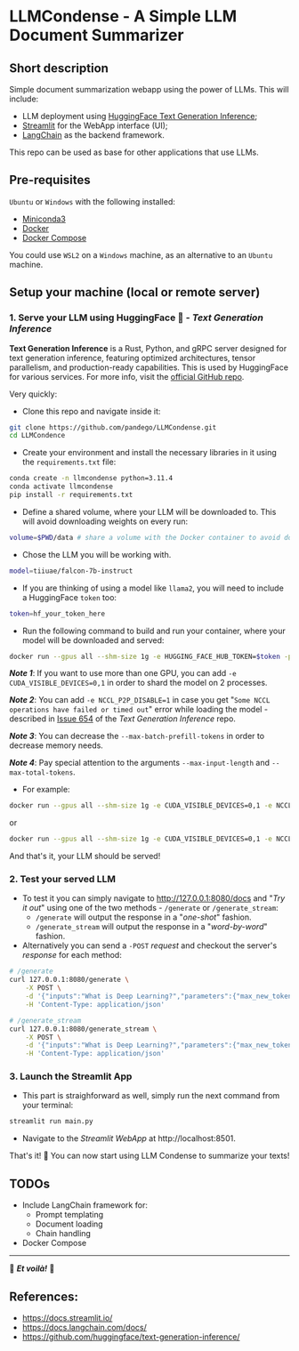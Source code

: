 # LLMCondense - A Simple LLM Document Summarizer
## Short description

Simple document summarization webapp using the power of LLMs. This will include:
- LLM deployment using [HuggingFace Text Generation Inference](https://github.com/huggingface/text-generation-inference);
- [Streamlit](https://streamlit.io/) for the WebApp interface (UI);
- [LangChain](https://python.langchain.com/docs/get_started/introduction.html) as the backend framework.

This repo can be used as base for other applications that use LLMs.

## Pre-requisites

`Ubuntu` or `Windows` with the following installed:
- [Miniconda3](https://docs.conda.io/en/latest/miniconda.html) 
- [Docker](https://docs.docker.com/engine/install/ubuntu/)
- [Docker Compose](https://docs.docker.com/compose/install/linux/)

You could use `WSL2` on a `Windows` machine, as an alternative to an `Ubuntu` machine.

## Setup your machine (local or remote server)
### 1. Serve your LLM using HuggingFace 🤗 - *Text Generation Inference*
**Text Generation Inference** is a Rust, Python, and gRPC server designed for text generation inference, featuring optimized architectures, tensor parallelism, and production-ready capabilities. This is used by HuggingFace for various services. For more info, visit the [official GitHub repo](https://github.com/huggingface/text-generation-inference).

Very quickly:
- Clone this repo and navigate inside it:
```bash
git clone https://github.com/pandego/LLMCondense.git
cd LLMCondence
```

- Create your environment and install the necessary libraries in it using the `requirements.txt` file:
```bash
conda create -n llmcondense python=3.11.4
conda activate llmcondense
pip install -r requirements.txt
```

- Define a shared volume, where your LLM will be downloaded to. This will avoid downloading weights on every run:
```bash
volume=$PWD/data # share a volume with the Docker container to avoid downloading weights every run
```

- Chose the LLM you will be working with. 
```bash
model=tiiuae/falcon-7b-instruct
```
- If you are thinking of using a model like `llama2`, you will need to include a HuggingFace `token` too:
```bash
token=hf_your_token_here
```

- Run the following command to build and run your container, where your model will be downloaded and served:
```bash
docker run --gpus all --shm-size 1g -e HUGGING_FACE_HUB_TOKEN=$token -p 8080:80 -v $volume:/data ghcr.io/huggingface/text-generation-inference:1.0.3 --model-id $model
```

***Note 1***: If you want to use more than one GPU, you can add `-e CUDA_VISIBLE_DEVICES=0,1` in order to shard the model on 2 processes.

***Note 2***: You can add `-e NCCL_P2P_DISABLE=1` in case you get "`Some NCCL operations have failed or timed out`" error while loading the model - described in [Issue 654](https://github.com/huggingface/text-generation-inference/issues/654) of the *Text Generation Inference* repo.

***Note 3***: You can decrease the `--max-batch-prefill-tokens` in order to decrease memory needs.

***Note 4***: Pay special attention to the arguments `--max-input-length` and `--max-total-tokens`.

- For example:
```bash
docker run --gpus all --shm-size 1g -e CUDA_VISIBLE_DEVICES=0,1 -e NCCL_P2P_DISABLE=1 -e HUGGING_FACE_HUB_TOKEN=$token -p 8080:80 -v $volume:/data ghcr.io/huggingface/text-generation-inference:1.0.3 --model-id $model --max-batch-prefill-tokens 2048
```
or
```bash
docker run --gpus all --shm-size 1g -e CUDA_VISIBLE_DEVICES=0,1 -e NCCL_P2P_DISABLE=1 -e HUGGING_FACE_HUB_TOKEN=$token -p 8080:80 -v $volume:/data ghcr.io/huggingface/text-generation-inference:1.0.3 --model-id $model --max-input-length 2048 --max-total-tokens 4096
```

And that's it, your LLM should be served!

### 2. Test your served LLM 
- To test it you can simply navigate to http://127.0.0.1:8080/docs and "*Try it out*" using one of the two methods - `/generate` or `/generate_stream`:
    - `/generate` will output the response in a "*one-shot*" fashion.
    - `/generate_stream` will output the response in a "*word-by-word*" fashion.
- Alternatively you can send a `-POST` *request* and checkout the server's *response* for each method:
```bash
# /generate 
curl 127.0.0.1:8080/generate \
    -X POST \
    -d '{"inputs":"What is Deep Learning?","parameters":{"max_new_tokens":20}}' \
    -H 'Content-Type: application/json'

# /generate_stream
curl 127.0.0.1:8080/generate_stream \
    -X POST \
    -d '{"inputs":"What is Deep Learning?","parameters":{"max_new_tokens":20}}' \
    -H 'Content-Type: application/json'
```

### 3. Launch the Streamlit App
- This part is straighforward as well, simply run the next command from your terminal:
```bash
streamlit run main.py
```
- Navigate to the *Streamlit WebApp* at http://localhost:8501.


That's it! 🥳 You can now start using LLM Condense to summarize your texts!

## TODOs
- Include LangChain framework for:
    - Prompt templating
    - Document loading
    - Chain handling
- Docker Compose
___
🎊 ***Et voilà!*** 🎊

## References:
- https://docs.streamlit.io/
- https://docs.langchain.com/docs/
- https://github.com/huggingface/text-generation-inference/